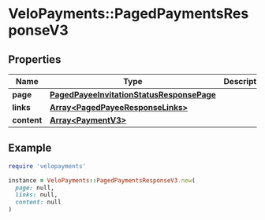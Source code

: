 # VeloPayments::PagedPaymentsResponseV3

## Properties

| Name | Type | Description | Notes |
| ---- | ---- | ----------- | ----- |
| **page** | [**PagedPayeeInvitationStatusResponsePage**](PagedPayeeInvitationStatusResponsePage.md) |  | [optional] |
| **links** | [**Array&lt;PagedPayeeResponseLinks&gt;**](PagedPayeeResponseLinks.md) |  | [optional] |
| **content** | [**Array&lt;PaymentV3&gt;**](PaymentV3.md) |  | [optional] |

## Example

```ruby
require 'velopayments'

instance = VeloPayments::PagedPaymentsResponseV3.new(
  page: null,
  links: null,
  content: null
)
```

